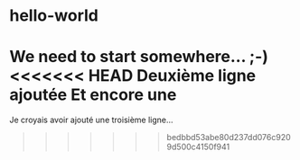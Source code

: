 # hello-world
We need to start somewhere… ;-)
<<<<<<< HEAD
Deuxième ligne ajoutée
Et encore une
=======
Je croyais avoir ajouté une troisième ligne…
>>>>>>> bedbbd53abe80d237dd076c9209d500c4150f941
